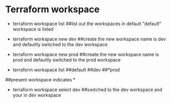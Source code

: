 # Terraform workspace

- terraform workspace list 
##list out the workspaces in default "default" workspace is listed

- terraform workspace new dev
##create the new workspace name is dev and defaultly switched to the dev workspace

- terraform workspace new prod
##create the new workspace name is prod and defaultly switched to the prod workspace

- terraform workspace list
##default
##dev
##*prod

##present workspace indicates * 

- terraform workspace select dev
##switched to the dev workspace and your in dev workspace

